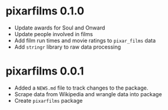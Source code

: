 # pixarfilms 0.1.0

* Update awards for Soul and Onward
* Update people involved in films
* Add film run times and movie ratings to `pixar_films` data
* Add `stringr` library to raw data processing

# pixarfilms 0.0.1

* Added a `NEWS.md` file to track changes to the package.
* Scrape data from Wikipedia and wrangle data into package
* Create `pixarfilms` package
